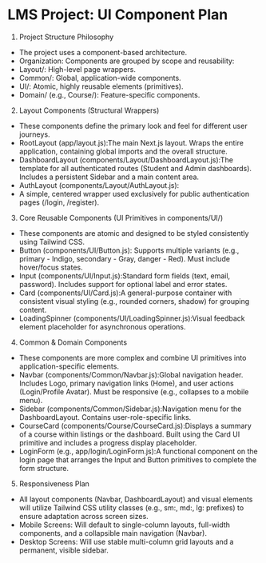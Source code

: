 # LMS Project: UI Component Plan

1. Project Structure Philosophy
* The project uses a component-based architecture.
* Organization: Components are grouped by scope and reusability:
* Layout/: High-level page wrappers.
* Common/: Global, application-wide components.
* UI/: Atomic, highly reusable elements (primitives).
* Domain/ (e.g., Course/): Feature-specific components.

2. Layout Components (Structural Wrappers)
* These components define the primary look and feel for different user journeys.
* RootLayout (app/layout.js):The main Next.js layout. Wraps the entire application, containing global imports and the      overall structure.
* DashboardLayout (components/Layout/DashboardLayout.js):The template for all authenticated routes (Student and Admin dashboards). Includes a persistent Sidebar and a main content area.
* AuthLayout (components/Layout/AuthLayout.js):
* A simple, centered wrapper used exclusively for public authentication pages (/login, /register).


3. Core Reusable Components (UI Primitives in components/UI/)
* These components are atomic and designed to be styled consistently using Tailwind CSS.
* Button (components/UI/Button.js): Supports multiple variants (e.g., primary - Indigo, secondary - Gray, danger - Red). Must include hover/focus states.
* Input (components/UI/Input.js):Standard form fields (text, email, password). Includes support for optional label and error states.
* Card (components/UI/Card.js):A general-purpose container with consistent visual styling (e.g., rounded corners, shadow) for grouping content.
* LoadingSpinner (components/UI/LoadingSpinner.js):Visual feedback element placeholder for asynchronous operations.


4. Common & Domain Components
* These components are more complex and combine UI primitives into application-specific elements.
* Navbar (components/Common/Navbar.js):Global navigation header. Includes Logo, primary navigation links (Home), and user actions (Login/Profile Avatar). Must be responsive (e.g., collapses to a mobile menu).
* Sidebar (components/Common/Sidebar.js):Navigation menu for the DashboardLayout. Contains user-role-specific links.
* CourseCard (components/Course/CourseCard.js):Displays a summary of a course within listings or the dashboard. Built using the Card UI primitive and includes a progress display placeholder.
* LoginForm (e.g., app/login/LoginForm.js):A functional component on the login page that arranges the Input and Button primitives to complete the form structure.


5. Responsiveness Plan
* All layout components (Navbar, DashboardLayout) and visual elements will utilize Tailwind CSS utility classes (e.g., sm:, md:, lg: prefixes) to ensure adaptation across screen sizes.
* Mobile Screens: Will default to single-column layouts, full-width components, and a collapsible main navigation (Navbar).
* Desktop Screens: Will use stable multi-column grid layouts and a permanent, visible sidebar.